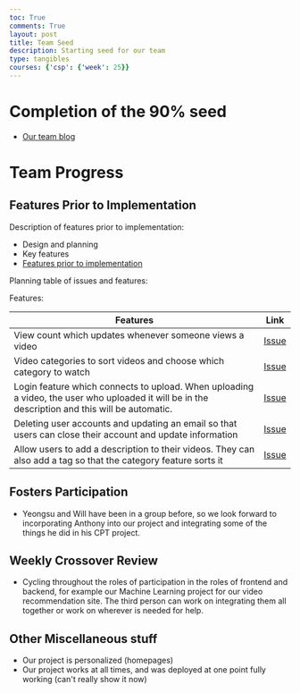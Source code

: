 ```yaml
---
toc: True
comments: True
layout: post
title: Team Seed
description: Starting seed for our team
type: tangibles
courses: {'csp': {'week': 25}}
---
```


# Completion of the 90% seed
- [Our team blog](https://napoleon-bonaparte-official.github.io/corsica-blog/)

# Team Progress

## Features Prior to Implementation

Description of features prior to implementation:



* Design and planning
* Key features
* [Features prior to implementation](https://kinetekenergy.github.io/blog/posts/Checkpoint_IPYNB_2_/)

Planning table of issues and features:

Features:

|Features|Link|
|-|-|
|View count which updates whenever someone views a video|[Issue](https://github.com/Napoleon-Bonaparte-Official/corsica-blog/issues/3)|
|Video categories to sort videos and choose which category to watch|[Issue](https://github.com/Napoleon-Bonaparte-Official/corsica-blog/issues/3)|
|Login feature which connects to upload. When uploading a video, the user who uploaded it will be in the description and this will be automatic.|[Issue](https://github.com/Napoleon-Bonaparte-Official/corsica-blog/issues/3)|
|Deleting user accounts and updating an email so that users can close their account and update information|[Issue](https://github.com/Napoleon-Bonaparte-Official/corsica-blog/issues/3)|
|Allow users to add a description to their videos. They can also add a tag so that the category feature sorts it|[Issue](https://github.com/Napoleon-Bonaparte-Official/corsica-blog/issues/3)|

## Fosters Participation
- Yeongsu and Will have been in a group before, so we look forward to incorporating Anthony into our project and integrating some of the things he did in his CPT project.

## Weekly Crossover Review
- Cycling throughout the roles of participation in the roles of frontend and backend, for example our Machine Learning project for our video recommendation site. The third person can work on integrating them all together or work on wherever is needed for help. 

## Other Miscellaneous stuff
- Our project is personalized (homepages)
- Our project works at all times, and was deployed at one point fully working (can't really show it now)



